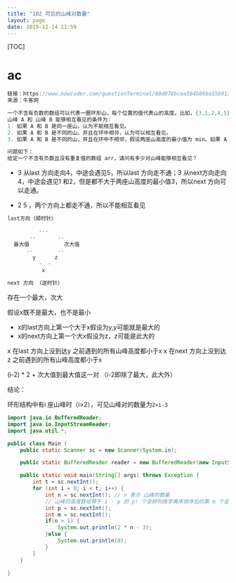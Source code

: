 ```yaml
---
title: "102 可见的山峰对数量"
layout: page
date: 2019-12-14 11:59
---
```


[TOC]

# ac

```java
链接：https://www.nowcoder.com/questionTerminal/80d076bcea594b86ba55b913de4c069d?f=discussion
来源：牛客网

一个不含有负数的数组可以代表一圈环形山，每个位置的值代表山的高度。比如，{3,1,2,4,5}，{4,5,3,1,2}或{1,2,4,5,3}都代表同样结构的环形山。3->1->2->4->5->3 方向叫作 next 方向(逆时针)，3->5->4->2->1->3 方向叫作 last 方向(顺时针)。
山峰 A 和 山峰 B 能够相互看见的条件为:
1. 如果 A 和 B 是同一座山，认为不能相互看见。
2. 如果 A 和 B 是不同的山，并且在环中相邻，认为可以相互看见。
3. 如果 A 和 B 是不同的山，并且在环中不相邻，假设两座山高度的最小值为 min。如果 A 通过 next 方向到 B 的途中没有高度比 min 大的山峰，或者 A 通过 last 方向到 B 的途中没有高度比 min 大的山峰，认为 A 和 B 可以相互看见。

问题如下：
给定一个不含有负数且没有重复值的数组 arr，请问有多少对山峰能够相互看见？
```

* 3 从last 方向走向4，中途会遇见5，所以last 方向走不通；3 从next方向走向4，中途会遇见1 和2，但是都不大于两座山高度的最小值3，所以next 方向可以走通。

* 2 5 ，两个方向上都走不通，所以不能相互看见

```java
last方向（顺时针）

          ---
       --       --
  最大值           次大值
      --        --
        y      z
          -  -
           x

next 方向 （逆时针）
```

存在一个最大，次大

假设x既不是最大，也不是最小
* x的last方向上第一个大于x假设为y,y可能就是最大的
* x的next方向上第一个大x假设为z，z可能是此大的

x 在last 方向上没到达y 之前遇到的所有山峰高度都小于x
x 在next 方向上没到达z 之前遇到的所有山峰高度都小于x

(i-2) * 2 + 次大值到最大值这一对 （i-2即除了最大，此大外）

结论：

环形结构中有i 座山峰时（i>2），可见山峰对的数量为`2×i-3`

```java
import java.io.BufferedReader;
import java.io.InputStreamReader;
import java.util.*;

public class Main {
    public static Scanner sc = new Scanner(System.in);

    public static BufferedReader reader = new BufferedReader(new InputStreamReader(System.in));

    public static void main(String[] args) throws Exception {
        int t = sc.nextInt();
        for (int i = 0; i < t; i++) {
            int n = sc.nextInt(); // n 表示 山峰的数量
            // 山峰的高度数组等于 1 - p 的 p! 个全排列按字典序排序后的第 m 个全排列的前 n 项
            int p = sc.nextInt();
            int m = sc.nextInt();
            if(n > 1) {
                System.out.println(2 * n - 3);
            }else {
                System.out.println(0);
            }
        }
    }

}
```

